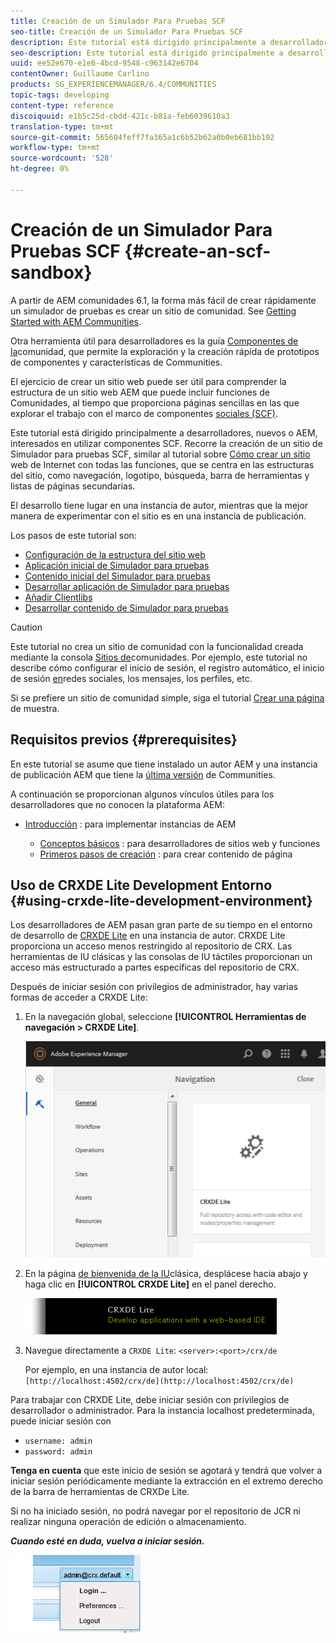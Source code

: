 ```yaml
---
title: Creación de un Simulador Para Pruebas SCF
seo-title: Creación de un Simulador Para Pruebas SCF
description: Este tutorial está dirigido principalmente a desarrolladores, nuevos o AEM, interesados en utilizar componentes SCF.  Camina a través de la creación de un sitio de Simulador para pruebas de SCF
seo-description: Este tutorial está dirigido principalmente a desarrolladores, nuevos o AEM, interesados en utilizar componentes SCF.  Camina a través de la creación de un sitio de Simulador para pruebas de SCF
uuid: ee52e670-e1e6-4bcd-9548-c963142e6704
contentOwner: Guillaume Carlino
products: SG_EXPERIENCEMANAGER/6.4/COMMUNITIES
topic-tags: developing
content-type: reference
discoiquuid: e1b5c25d-cbdd-421c-b81a-feb6039610a3
translation-type: tm+mt
source-git-commit: 565604feff7fa365a1c6b52b62a0b0eb681bb192
workflow-type: tm+mt
source-wordcount: '528'
ht-degree: 0%

---
```




# Creación de un Simulador Para Pruebas SCF {#create-an-scf-sandbox}


A partir de AEM comunidades 6.1, la forma más fácil de crear rápidamente un simulador de pruebas es crear un sitio de comunidad. See [Getting Started with AEM Communities](getting-started.md).

Otra herramienta útil para desarrolladores es la guía [Componentes de la](components-guide.md)comunidad, que permite la exploración y la creación rápida de prototipos de componentes y características de Communities.

El ejercicio de crear un sitio web puede ser útil para comprender la estructura de un sitio web AEM que puede incluir funciones de Comunidades, al tiempo que proporciona páginas sencillas en las que explorar el trabajo con el marco de componentes [sociales (SCF)](scf.md).

Este tutorial está dirigido principalmente a desarrolladores, nuevos o AEM, interesados en utilizar componentes SCF. Recorre la creación de un sitio de Simulador para pruebas SCF, similar al tutorial sobre [Cómo crear un sitio](../../help/sites-developing/website.md) web de Internet con todas las funciones, que se centra en las estructuras del sitio, como navegación, logotipo, búsqueda, barra de herramientas y listas de páginas secundarias.

El desarrollo tiene lugar en una instancia de autor, mientras que la mejor manera de experimentar con el sitio es en una instancia de publicación.

Los pasos de este tutorial son:

* [Configuración de la estructura del sitio web](setup-website.md)
* [Aplicación inicial de Simulador para pruebas](initial-app.md)
* [Contenido inicial del Simulador para pruebas](initial-content.md)
* [Desarrollar aplicación de Simulador para pruebas](develop-app.md)
* [Añadir Clientlibs](add-clientlibs.md)
* [Desarrollar contenido de Simulador para pruebas](develop-content.md)

>[!CAUTION]
>
>Este tutorial no crea un sitio de comunidad con la funcionalidad creada mediante la consola [Sitios de](sites-console.md)comunidades. Por ejemplo, este tutorial no describe cómo configurar el inicio de sesión, el registro automático, el inicio de sesión [en](social-login.md)redes sociales, los mensajes, los perfiles, etc.
>
>Si se prefiere un sitio de comunidad simple, siga el tutorial [Crear una página](create-sample-page.md) de muestra.

## Requisitos previos {#prerequisites}

En este tutorial se asume que tiene instalado un autor AEM y una instancia de publicación AEM que tiene la [última versión](deploy-communities.md#latest-releases) de Communities.

A continuación se proporcionan algunos vínculos útiles para los desarrolladores que no conocen la plataforma AEM:

* [Introducción](../../help/sites-deploying/deploy.md#getting-started) : para implementar instancias de AEM

   * [Conceptos básicos](../../help/sites-developing/the-basics.md) : para desarrolladores de sitios web y funciones
   * [Primeros pasos de creación](../../help/sites-authoring/first-steps.md) : para crear contenido de página

## Uso de CRXDE Lite Development Entorno {#using-crxde-lite-development-environment}

Los desarrolladores de AEM pasan gran parte de su tiempo en el entorno de desarrollo de [CRXDE Lite](../../help/sites-developing/developing-with-crxde-lite.md) en una instancia de autor. CRXDE Lite proporciona un acceso menos restringido al repositorio de CRX. Las herramientas de IU clásicas y las consolas de IU táctiles proporcionan un acceso más estructurado a partes específicas del repositorio de CRX.

Después de iniciar sesión con privilegios de administrador, hay varias formas de acceder a CRXDE Lite:

1. En la navegación global, seleccione **[!UICONTROL Herramientas de navegación > CRXDE Lite]**.

   ![chlimage_1-350](assets/chlimage_1-350.png)

2. En la página [de bienvenida de la IU](http://localhost:4502/welcome.html)clásica, desplácese hacia abajo y haga clic en **[!UICONTROL CRXDE Lite]** en el panel derecho.

   ![chlimage_1-351](assets/chlimage_1-351.png)

3. Navegue directamente a `CRXDE Lite`: `<server>:<port>/crx/de`

   Por ejemplo, en una instancia de autor local: ` [http://localhost:4502/crx/de](http://localhost:4502/crx/de)`

Para trabajar con CRXDE Lite, debe iniciar sesión con privilegios de desarrollador o administrador. Para la instancia localhost predeterminada, puede iniciar sesión con

* `username: admin`
* `password: admin`


**Tenga en cuenta** que este inicio de sesión se agotará y tendrá que volver a iniciar sesión periódicamente mediante la extracción en el extremo derecho de la barra de herramientas de CRXDe Lite.

Si no ha iniciado sesión, no podrá navegar por el repositorio de JCR ni realizar ninguna operación de edición o almacenamiento.

***Cuando esté en duda, vuelva a iniciar sesión.***

![chlimage_1-352](assets/chlimage_1-352.png)
